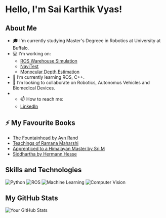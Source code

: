 # Hello, I'm Sai Karthik Vyas!

## About Me
- 🎓 I'm currently studying Master's Degreee in Robotics at University at Buffalo.
- 💻 I'm working on:
  - [ROS Warehouse Simulation](https://github.com/askvyas/Warehouse-ROS-Simulation)
  - [NaviTest](https://github.com/askvyas/Navi_Test)
  - [Monocular Depth Estimation](https://github.com/askvyas/Monocular_Depth_Estimation)
- 🌱 I’m currently learning ROS, C++.
- 👯 I’m looking to collaborate on Robotics, Autonomus Vehicles and Biomedical Devices.
- - 📫 How to reach me:
  - [LinkedIn](https://github.com/yourUsername/rosWarehouseSimulationRepo)

## ⚡ My Favourite Books
- [The Fountainhead by Ayn Rand](https://www.goodreads.com/book/show/2122.The_Fountainhead)
- [Teachings of Ramana Maharshi](https://www.goodreads.com/book/show/253984.Talks_with_Ramana_Maharshi)
- [Apprenticed to a Himalayan Master by Sri M](https://www.goodreads.com/book/show/10837669-apprenticed-to-a-himalayan-master)
- [Siddhartha by Hermann Hesse](https://www.goodreads.com/book/show/52036.Siddhartha)

## Skills and Technologies
![Python](https://img.shields.io/badge/-Python-000?&logo=Python)
![ROS](https://img.shields.io/badge/-ROS-22314E?&logo=ROS&logoColor=white)
![Machine Learning](https://img.shields.io/badge/-Machine%20Learning-566BE8?&logo=TensorFlow&logoColor=white)
![Computer Vision](https://img.shields.io/badge/-Computer%20Vision-FF6F61)

<!-- Add more badges here -->

## My GitHub Stats
![Your GitHub Stats](https://github-readme-stats.vercel.app/api?username=yourGitHubUsername&show_icons=true)

